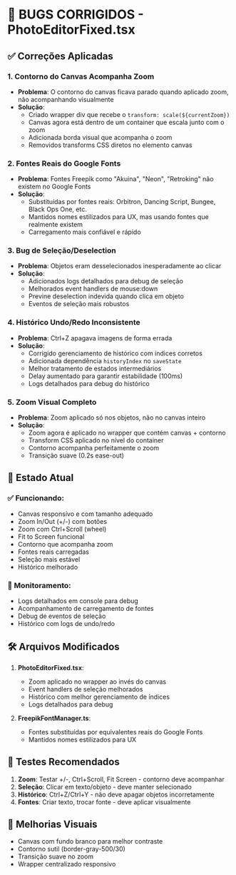 # 🐛 BUGS CORRIGIDOS - PhotoEditorFixed.tsx

## ✅ Correções Aplicadas

### 1. **Contorno do Canvas Acompanha Zoom**

- **Problema**: O contorno do canvas ficava parado quando aplicado zoom, não acompanhando visualmente
- **Solução**:
  - Criado wrapper div que recebe o `transform: scale(${currentZoom})`
  - Canvas agora está dentro de um container que escala junto com o zoom
  - Adicionada borda visual que acompanha o zoom
  - Removidos transforms CSS diretos no elemento canvas

### 2. **Fontes Reais do Google Fonts**

- **Problema**: Fontes Freepik como "Akuina", "Neon", "Retroking" não existem no Google Fonts
- **Solução**:
  - Substituídas por fontes reais: Orbitron, Dancing Script, Bungee, Black Ops One, etc.
  - Mantidos nomes estilizados para UX, mas usando fontes que realmente existem
  - Carregamento mais confiável e rápido

### 3. **Bug de Seleção/Deselection**

- **Problema**: Objetos eram desselecionados inesperadamente ao clicar
- **Solução**:
  - Adicionados logs detalhados para debug de seleção
  - Melhorados event handlers de mouse:down
  - Previne deselection indevida quando clica em objeto
  - Eventos de seleção mais robustos

### 4. **Histórico Undo/Redo Inconsistente**

- **Problema**: Ctrl+Z apagava imagens de forma errada
- **Solução**:
  - Corrigido gerenciamento de histórico com índices corretos
  - Adicionada dependência `historyIndex` no `saveState`
  - Melhor tratamento de estados intermediários
  - Delay aumentado para garantir estabilidade (100ms)
  - Logs detalhados para debug do histórico

### 5. **Zoom Visual Completo**

- **Problema**: Zoom aplicado só nos objetos, não no canvas inteiro
- **Solução**:
  - Zoom agora é aplicado no wrapper que contém canvas + contorno
  - Transform CSS aplicado no nível do container
  - Contorno acompanha perfeitamente o zoom
  - Transição suave (0.2s ease-out)

## 🎯 Estado Atual

### ✅ Funcionando:

- Canvas responsivo e com tamanho adequado
- Zoom In/Out (+/-) com botões
- Zoom com Ctrl+Scroll (wheel)
- Fit to Screen funcional
- Contorno que acompanha zoom
- Fontes reais carregadas
- Seleção mais estável
- Histórico melhorado

### 🔄 Monitoramento:

- Logs detalhados em console para debug
- Acompanhamento de carregamento de fontes
- Debug de eventos de seleção
- Histórico com logs de undo/redo

## 🛠️ Arquivos Modificados

1. **PhotoEditorFixed.tsx**:
   - Zoom aplicado no wrapper ao invés do canvas
   - Event handlers de seleção melhorados
   - Histórico com melhor gerenciamento de índices
   - Logs detalhados para debug

2. **FreepikFontManager.ts**:
   - Fontes substituídas por equivalentes reais do Google Fonts
   - Mantidos nomes estilizados para UX

## 🧪 Testes Recomendados

1. **Zoom**: Testar +/-, Ctrl+Scroll, Fit Screen - contorno deve acompanhar
2. **Seleção**: Clicar em texto/objeto - deve manter selecionado
3. **Histórico**: Ctrl+Z/Ctrl+Y - não deve apagar objetos incorretamente
4. **Fontes**: Criar texto, trocar fonte - deve aplicar visualmente

## 🎨 Melhorias Visuais

- Canvas com fundo branco para melhor contraste
- Contorno sutil (border-gray-500/30)
- Transição suave no zoom
- Wrapper centralizado responsivo
